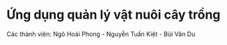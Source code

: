 # Ứng dụng quản lý vật nuôi cây trồng
Các thành viên: Ngô Hoài Phong   -   Nguyễn Tuấn Kiệt   -   Bùi Văn Du
